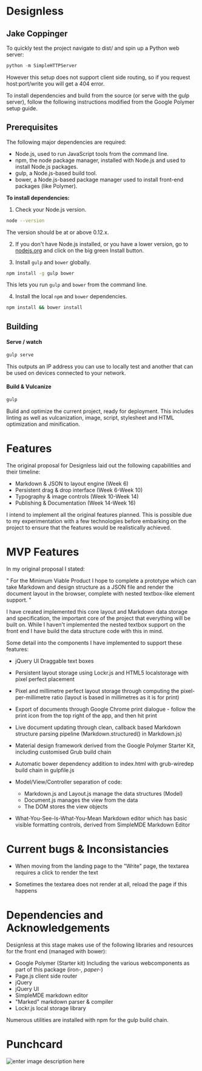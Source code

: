 Designless
=========
## Jake Coppinger

To quickly test the project navigate to dist/ and spin up a Python web server:
```python
python -m SimpleHTTPServer
```

However this setup does not support client side routing, so if you request host:port/write you will get a 404 error.

To install dependencies and build from the source (or serve with the gulp server), follow the following instructions modified from the Google Polymer setup guide.

## Prerequisites

The following major dependencies are required:

- Node.js, used to run JavaScript tools from the command line.
- npm, the node package manager, installed with Node.js and used to install Node.js packages.
- gulp, a Node.js-based build tool.
- bower, a Node.js-based package manager used to install front-end packages (like Polymer).

**To install dependencies:**

1)  Check your Node.js version.

```sh
node --version
```

The version should be at or above 0.12.x.

2)  If you don't have Node.js installed, or you have a lower version, go to [nodejs.org](https://nodejs.org) and click on the big green Install button.

3)  Install `gulp` and `bower` globally.

```sh
npm install -g gulp bower
```

This lets you run `gulp` and `bower` from the command line.

4)  Install the local `npm` and `bower` dependencies.

```sh
npm install && bower install
```

## Building
#### Serve / watch

```sh
gulp serve
```

This outputs an IP address you can use to locally test and another that can be used on devices connected to your network.

#### Build & Vulcanize

```sh
gulp
```

Build and optimize the current project, ready for deployment. This includes linting as well as vulcanization, image, script, stylesheet and HTML optimization and minification.

# Features
The original proposal for Designless laid out the following capabilities and their timeline:

- Markdown & JSON to layout engine (Week 6)
- Persistent drag & drop interface (Week 6-Week 10)
- Typography & image controls (Week 10-Week 14)
- Publishing & Documentation (Week 14-Week 16)

I intend to implement all the original features planned. This is possible due to my experimentation with a few technologies before embarking on the project to ensure that the features would be realistically achieved.

# MVP Features

In my original proposal I stated:

"
For the Minimum Viable Product I hope to complete a prototype which
can take Markdown and design structure as a JSON file and render
the document layout in the browser, complete with nested textbox-like
element support.
"

I have created implemented this core layout and Markdown data storage and specification, the important core of the project that everything will be built on. While I haven't implemented the nested textbox support on the front end I have build the data structure code with this in mind.

Some detail into the components I have implemented to support these features:

- jQuery UI Draggable text boxes
- Persistent layout storage using Lockr.js and HTML5 localstorage with pixel perfect placement
- Pixel and millimetre perfect layout storage through computing the pixel-per-millimetre ratio (layout is based in millimetres as it is for print)
- Export of documents through Google Chrome print dialogue - follow the print icon from the top right of the app, and then hit print
- Live document updating through clean, callback based Markdown structure parsing pipeline (Markdown.structured() in Markdown.js)
- Material design framework derived from the Google Polymer Starter Kit, including customised Grub build chain
- Automatic bower dependency addition to index.html with grub-wiredep build chain in gulpfile.js

- Model/View/Controller separation of code:
    - Markdown.js and Layout.js manage the data structures (Model)
    - Document.js manages the view from the data
    - The DOM stores the view objects

- What-You-See-Is-What-You-Mean Markdown editor which has basic visible formatting controls, derived from SimpleMDE Markdown Editor


# Current bugs & Inconsistancies

- When moving from the landing page to the "Write" page, the textarea requires a click to render the text

- Sometimes the textarea does not render at all, reload the page if this happens

# Dependencies and Acknowledgements 
Designless at this stage makes use of the following libraries and resources for the front end (managed with bower):

- Google Polymer (Starter kit) Including the various webcomponents as part of this package (iron-*, paper-*) 
- Page.js client side router
- jQuery
- jQuery UI
- SimpleMDE markdown editor
- "Marked" markdown parser & compiler
- Lockr.js local storage library

Numerous utilities are installed with npm for the gulp build chain.

# Punchcard
![enter image description here](https://s3.amazonaws.com/f.cl.ly/items/1x0L2G3n3w3P3o3T063L/output.png)
